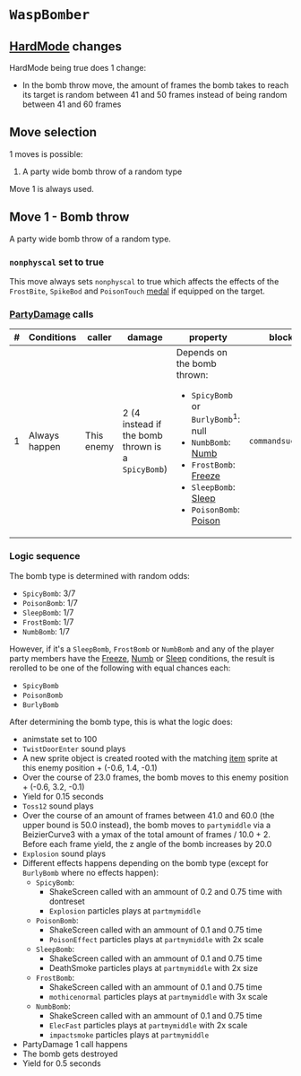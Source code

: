 # `WaspBomber`

## [HardMode](../../Damage%20pipeline/HardMode.md) changes
HardMode being true does 1 change:

- In the bomb throw move, the amount of frames the bomb takes to reach its target is random between 41 and 50 frames instead of being random between 41 and 60 frames

## Move selection
1 moves is possible:

1. A party wide bomb throw of a random type

Move 1 is always used.

## Move 1 - Bomb throw
A party wide bomb throw of a random type.

### `nonphyscal` set to true
This move always sets `nonphyscal` to true which affects the effects of the `FrostBite`, `SpikeBod` and `PoisonTouch` [medal](../Enums%20and%20IDs/Medal.md) if equipped on the target.

### [PartyDamage](../../Damage%20pipeline/PartyDamage.md) calls

|#|Conditions|caller|damage|property|block|jumpheight|spinammount|jumpevenonblock|overrides|
|-:|---------|-----|-------|-------|-----|----------|-----------|--------------|---------|
|1|Always happen|This enemy|2 (4 instead if the bomb thrown is a `SpicyBomb`)|Depends on the bomb thrown:<ul><li>`SpicyBomb` or `BurlyBomb`<sup>1</sup>: null</li><li>`NumbBomb`: [Numb](../../Damage%20pipeline/AttackProperty.md)</li><li>`FrostBomb`: [Freeze](../../Damage%20pipeline/AttackProperty.md)</li><li>`SleepBomb`: [Sleep](../../Damage%20pipeline/AttackProperty.md)</li><li>`PoisonBomb`: [Poison](../../Damage%20pipeline/AttackProperty.md)</li></ul>|`commandsuccess`|0.0|Vector3.zero|false|null|

### Logic sequence
The bomb type is determined with random odds:

- `SpicyBomb`: 3/7
- `PoisonBomb`: 1/7
- `SleepBomb`: 1/7
- `FrostBomb`: 1/7
- `NumbBomb`: 1/7

However, if it's a `SleepBomb`, `FrostBomb` or `NumbBomb` and any of the player party members have the [Freeze](../../Actors%20states/BattleCondition/Freeze.md), [Numb](../../Actors%20states/BattleCondition/Numb.md) or [Sleep](../../Actors%20states/BattleCondition/Sleep.md) conditions, the result is rerolled to be one of the following with equal chances each:

- `SpicyBomb`
- `PoisonBomb`
- `BurlyBomb`

After determining the bomb type, this is what the logic does:

- animstate set to 100
- `TwistDoorEnter` sound plays
- A new sprite object is created rooted with the matching [item](../../../Enums%20and%20IDs/Items.md) sprite at this enemy position + (-0.6, 1.4, -0.1)
- Over the course of 23.0 frames, the bomb moves to this enemy position + (-0.6, 3.2, -0.1)
- Yield for 0.15 seconds
- `Toss12` sound plays
- Over the course of an amount of frames between 41.0 and 60.0 (the upper bound is 50.0 instead), the bomb moves to `partymiddle` via a BeizierCurve3 with a ymax of the total amount of frames / 10.0 + 2. Before each frame yield, the z angle of the bomb increases by 20.0
- `Explosion` sound plays
- Different effects happens depending on the bomb type (except for `BurlyBomb` where no effects happen):
    - `SpicyBomb`:
        - ShakeScreen called with an ammount of 0.2 and 0.75 time with dontreset
        - `Explosion` particles plays at `partmymiddle`
    - `PoisonBomb`:
        - ShakeScreen called with an ammount of 0.1 and 0.75 time
        - `PoisonEffect` particles plays at `partmymiddle` with 2x scale
    - `SleepBomb`:
        - ShakeScreen called with an ammount of 0.1 and 0.75 time
        - DeathSmoke particles plays at `partmymiddle` with 2x size
    - `FrostBomb`:
        - ShakeScreen called with an ammount of 0.1 and 0.75 time
        - `mothicenormal` particles plays at `partmymiddle` with 3x scale
    - `NumbBomb`:
        - ShakeScreen called with an ammount of 0.1 and 0.75 time
        - `ElecFast` particles plays at `partmymiddle` with 2x scale
        - `impactsmoke` particles plays at `partmymiddle`
- PartyDamage 1 call happens
- The bomb gets destroyed
- Yield for 0.5 seconds
